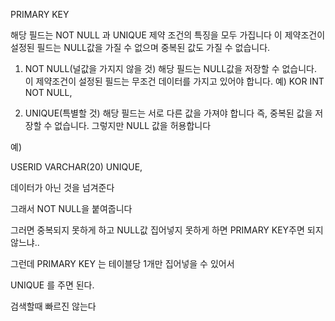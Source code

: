 PRIMARY KEY

해당 필드는 NOT NULL 과 UNIQUE 제약 조건의 특징을 모두 가집니다
이 제약조건이 설정된 필드는 NULL값을 가질 수 없으며 중복된 값도 가질 수 없습니다. 

1. NOT NULL(널값을 가지지 않을 것)
해당 필드는 NULL값을 저장할 수 없습니다. 이 제약조건이 설정된 필드는 무조건 데이터를 가지고 있어야 합니다.
예) KOR INT NOT NULL, 

2. UNIQUE(특별할 것)
해당 필드는 서로 다른 값을 가져야 합니다
즉, 중복된 값을 저장할 수 없습니다.
그렇지만 NULL 값을 허용합니다

예)

USERID VARCHAR(20) UNIQUE,

데이터가 아닌 것을 넘겨준다

그래서 NOT NULL을 붙여줍니다

그러면 중복되지 못하게 하고 NULL값 집어넣지 못하게 하면 PRIMARY KEY주면 되지 않느냐..

그런데 PRIMARY KEY 는 테이블당 1개만 집어넣을 수 있어서

UNIQUE 를 주면 된다. 

검색할때 빠르진 않는다
